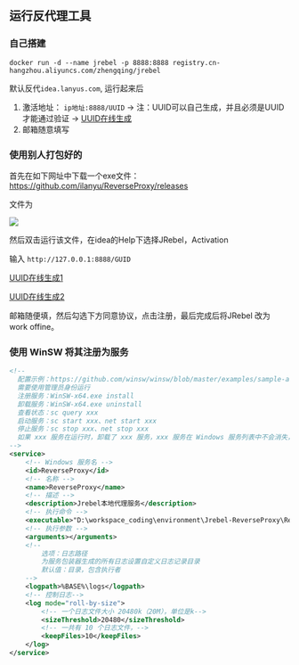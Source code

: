 ## 运行反代理工具

### 自己搭建

```
docker run -d --name jrebel -p 8888:8888 registry.cn-hangzhou.aliyuncs.com/zhengqing/jrebel
```

默认反代`idea.lanyus.com`, 运行起来后

1. 激活地址： `ip地址:8888/UUID` -> 注：UUID可以自己生成，并且必须是UUID才能通过验证 -> [UUID在线生成](http://www.uuid.online/)
2. 邮箱随意填写

### 使用别人打包好的

首先在如下网址中下载一个exe文件：https://github.com/ilanyu/ReverseProxy/releases

文件为

![](https://image.xiaojingge.com/img/2020062814431830.png)

然后双击运行该文件，在idea的Help下选择JRebel，Activation

输入 `http://127.0.0.1:8888/GUID`

[UUID在线生成1](http://www.uuid.online/)

[UUID在线生成2](https://www.guidgen.com/)

邮箱随便填，然后勾选下方同意协议，点击注册，最后完成后将JRebel 改为 work offine。



### 使用 WinSW 将其注册为服务

```xml
<!--
  配置示例：https://github.com/winsw/winsw/blob/master/examples/sample-allOptions.xml
  需要使用管理员身份运行
  注册服务：WinSW-x64.exe install
  卸载服务：WinSW-x64.exe uninstall
  查看状态：sc query xxx
  启动服务：sc start xxx、net start xxx
  停止服务：sc stop xxx、net stop xxx
  如果 xxx 服务在运行时，卸载了 xxx 服务，xxx 服务在 Windows 服务列表中不会消失，消失时间为服务停止后
-->
<service>
    <!-- Windows 服务名 -->
    <id>ReverseProxy</id>
    <!-- 名称 -->
    <name>ReverseProxy</name>
    <!-- 描述 -->
    <description>Jrebel本地代理服务</description>
    <!-- 执行命令 -->
    <executable>"D:\workspace_coding\environment\Jrebel-ReverseProxy\ReverseProxy.exe"</executable>
    <!-- 执行参数 -->
    <arguments></arguments>
    <!--
        选项：日志路径
        为服务包装器生成的所有日志设置自定义日志记录目录
        默认值：目录，包含执行者
    -->
    <logpath>%BASE%\logs</logpath>
    <!-- 控制日志-->
    <log mode="roll-by-size">
        <!-- 一个日志文件大小 20480k（20M），单位是k-->
        <sizeThreshold>20480</sizeThreshold>
        <!-- 一共有 10 个日志文件，-->
        <keepFiles>10</keepFiles>
    </log>
</service>
```

